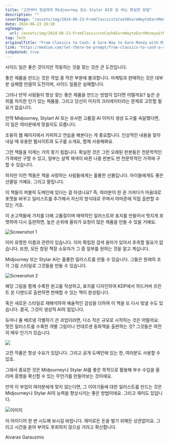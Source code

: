 ```yaml
---
title: "고전부터 현금까지 Midjourney 또는 Stylar AI로 돈 버는 확실한 방법"
description: ""
coverImage: "/assets/img/2024-06-23-FromClassicstoCashASureWaytoEarnMoneywithMidjourneyorStylarAI_0.png"
date: 2024-06-23 20:20
ogImage:
  url: /assets/img/2024-06-23-FromClassicstoCashASureWaytoEarnMoneywithMidjourneyorStylarAI_0.png
tag: Tech
originalTitle: "From Classics to Cash: A Sure Way to Earn Money with Midjourney or Stylar AI"
link: "https://medium.com/let-there-be-prompt/from-classics-to-cash-a-sure-way-to-earn-money-with-midjourney-or-stylar-ai-fc156265ac41"
isUpdated: true
---
```


사이드 일은 좋은 것이지만 작동하는 것을 찾는 것은 큰 도전입니다.

좋은 제품을 만드는 것은 작업 중 작은 부분에 불과합니다. 마케팅과 판매하는 것은 대부분 실패할 만큼의 도전이며, 사이드 일들은 실패합니다.

그러나 만약 사람들이 항상 찾는 좋은 제품을 만드는 방법이 있다면 어떨까요? 높은 순위를 차지한 인기 있는 제품들. 그리고 당신이 미지의 크리에이터라는 문제로 고민할 필요가 없습니다.

만약 Midjourney, Stylart AI 또는 유사한 고품질 AI 이미지 생성 도구를 숙달했다면, 이 일은 여러분에게 맞을지도 모릅니다.

<div class="content-ad"></div>

조용히 웹 페이지에서 카피하고 연습을 해본다는 게 중요합니다. 인상적인 내용을 찾아내실 때 유용한 웹사이트와 도구를 소개요, 함께 사용해봐요.

<div class="content-ad"></div>

그런 책들을 이제는 거의 찾기 힘듭니다. 확실한 것은 그런 오래된 판본들은 천문학적인 가격에만 구할 수 있고, 일부는 살짝 채색이 바뀐 나중 판본도 반 천문학적인 가격에 구할 수 있습니다.

하지만 이런 책들은 책을 사랑하는 사람들에게는 훌륭한 선물입니다. 아이들에게도 좋은 선물일 거예요. 그리고 팔립니다.

이 책들이 퍼블릭 도메인에 있다는 걸 아셨나요? 즉, 여러분이 한 권 가져다가 마음대로 포맷을 바꾸고 일러스트를 추가해서 자신의 방식대로 꾸며서 아마존에 직접 출판할 수 있는 거죠.

이 손고책들에 가치를 더해 고품질이며 매력적인 일러스트와 표지를 만들어서 멋지게 포맷하여 다시 출판하면, 높은 순위에 올라가 요청이 많은 제품을 만들 수 있을 거예요.

<div class="content-ad"></div>

![Screenshot 1](/assets/img/2024-06-23-FromClassicstoCashASureWaytoEarnMoneywithMidjourneyorStylarAI_1.png)

이미 유명한 이름과 관련이 있습니다. 이미 확립된 검색 용어가 있어서 추측할 필요가 없습니다. 또한, 모든 참된 책장 소유자가 그 중 일부를 원하는 것을 알고 계십니다.

Midjourney 또는 Stylar AI는 훌륭한 일러스트를 만들 수 있습니다. 그들은 원래의 조각 그림 스타일로 그것들을 만들 수 있습니다.

![Screenshot 2](/assets/img/2024-06-23-FromClassicstoCashASureWaytoEarnMoneywithMidjourneyorStylarAI_2.png)

<div class="content-ad"></div>

해당 그림을 함께 수록한 원고를 작성하고, 표지를 디자인하여 KDP에서 하드커버 프린트 온 디맨드로 출판하면 판매할 수 있는 책이 완성됩니다.

혹은 새로운 스타일로 재해석하여 예술적인 감성을 더하여 이 책을 또 다시 빛낼 수도 있습니다. 결국, 그것이 생성적 AI의 힘입니다.

듀마나 쥴 베르넹 각별하기 큰 과업이라면, 다소 작은 규모로 시작하는 것은 어떨까요: 멋진 일러스트를 수록한 개별 그림이나 안데르센 동화책을 출판하는 것? 그것들은 여전히 매우 인기가 있습니다.

<img src="/assets/img/2024-06-23-FromClassicstoCashASureWaytoEarnMoneywithMidjourneyorStylarAI_3.png" />

<div class="content-ad"></div>

고전 작품은 항상 수요가 있답니다. 그리고 공개 도메인에 있는 한, 여러분도 사용할 수 있죠.

그래서 중요한 것은 Midjourney나 Stylar AI를 좋은 목적으로 활용해 부수 수입을 올리며 흥행을 확신할 수 있는 무언가를 만들어보는 것이에요.

만약 이 부업이 여러분에게 맞지 않는다면, 그 이야기들에 대한 일러스트를 만드는 것은 Midjourney나 Stylar AI의 능력을 향상시키는 좋은 방법이에요. 그리고 재미도 있답니다.

![이미지](/assets/img/2024-06-23-FromClassicstoCashASureWaytoEarnMoneywithMidjourneyorStylarAI_4.png)

<div class="content-ad"></div>

이 아이디어 한 번 시도해 보시길 바랍니다. 재미로든 돈을 벌기 위해든 상관없이요. 그리고 시간을 쏟아 부어도 후회하지 않으실 거라고 확신합니다.

Aivaras Garauzinis
